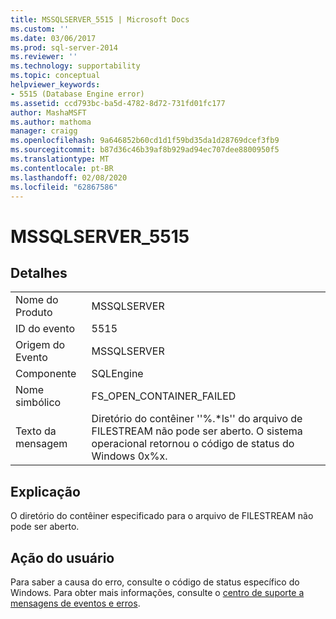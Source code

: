 ```yaml
---
title: MSSQLSERVER_5515 | Microsoft Docs
ms.custom: ''
ms.date: 03/06/2017
ms.prod: sql-server-2014
ms.reviewer: ''
ms.technology: supportability
ms.topic: conceptual
helpviewer_keywords:
- 5515 (Database Engine error)
ms.assetid: ccd793bc-ba5d-4782-8d72-731fd01fc177
author: MashaMSFT
ms.author: mathoma
manager: craigg
ms.openlocfilehash: 9a646852b60cd1d1f59bd35da1d28769dcef3fb9
ms.sourcegitcommit: b87d36c46b39af8b929ad94ec707dee8800950f5
ms.translationtype: MT
ms.contentlocale: pt-BR
ms.lasthandoff: 02/08/2020
ms.locfileid: "62867586"
---
```

# <a name="mssqlserver_5515"></a>MSSQLSERVER_5515
    
## <a name="details"></a>Detalhes  
  
|||  
|-|-|  
|Nome do Produto|MSSQLSERVER|  
|ID do evento|5515|  
|Origem do Evento|MSSQLSERVER|  
|Componente|SQLEngine|  
|Nome simbólico|FS_OPEN_CONTAINER_FAILED|  
|Texto da mensagem|Diretório do contêiner ''%.*ls'' do arquivo de FILESTREAM não pode ser aberto. O sistema operacional retornou o código de status do Windows 0x%x.|  
  
## <a name="explanation"></a>Explicação  
 O diretório do contêiner especificado para o arquivo de FILESTREAM não pode ser aberto.  
  
## <a name="user-action"></a>Ação do usuário  
 Para saber a causa do erro, consulte o código de status específico do Windows. Para obter mais informações, consulte o [centro de suporte a mensagens de eventos e erros](https://support.microsoft.com/search?query=events%20and%20errors).  
  
  
